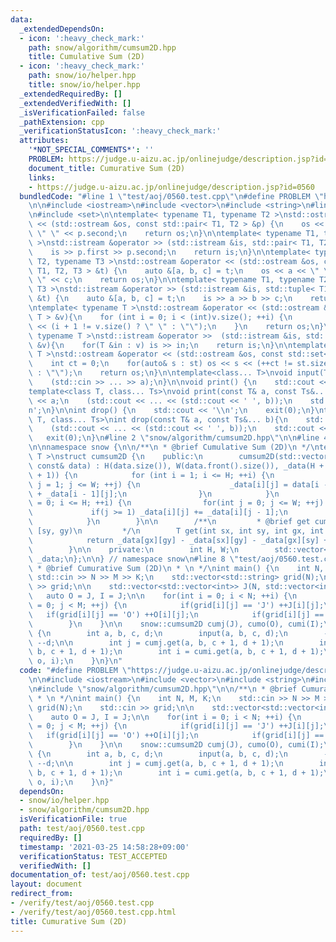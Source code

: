 ```yaml
---
data:
  _extendedDependsOn:
  - icon: ':heavy_check_mark:'
    path: snow/algorithm/cumsum2D.hpp
    title: Cumulative Sum (2D)
  - icon: ':heavy_check_mark:'
    path: snow/io/helper.hpp
    title: snow/io/helper.hpp
  _extendedRequiredBy: []
  _extendedVerifiedWith: []
  _isVerificationFailed: false
  _pathExtension: cpp
  _verificationStatusIcon: ':heavy_check_mark:'
  attributes:
    '*NOT_SPECIAL_COMMENTS*': ''
    PROBLEM: https://judge.u-aizu.ac.jp/onlinejudge/description.jsp?id=0560
    document_title: Cumurative Sum (2D)
    links:
    - https://judge.u-aizu.ac.jp/onlinejudge/description.jsp?id=0560
  bundledCode: "#line 1 \"test/aoj/0560.test.cpp\"\n#define PROBLEM \"https://judge.u-aizu.ac.jp/onlinejudge/description.jsp?id=0560\"\
    \n\n#include <iostream>\n#include <vector>\n#include <string>\n#line 4 \"snow/io/helper.hpp\"\
    \n#include <set>\n\ntemplate< typename T1, typename T2 >\nstd::ostream &operator\
    \ << (std::ostream &os, const std::pair< T1, T2 > &p) {\n    os << p.first <<\
    \ \" \" << p.second;\n    return os;\n}\n\ntemplate< typename T1, typename T2\
    \ >\nstd::istream &operator >> (std::istream &is, std::pair< T1, T2 > &p) {\n\
    \    is >> p.first >> p.second;\n    return is;\n}\n\ntemplate< typename T1, typename\
    \ T2, typename T3 >\nstd::ostream &operator << (std::ostream &os, const std::tuple<\
    \ T1, T2, T3 > &t) {\n    auto &[a, b, c] = t;\n    os << a << \" \" << b << \"\
    \ \" << c;\n    return os;\n}\n\ntemplate< typename T1, typename T2, typename\
    \ T3 >\nstd::istream &operator >> (std::istream &is, std::tuple< T1, T2, T3 >\
    \ &t) {\n    auto &[a, b, c] = t;\n    is >> a >> b >> c;\n    return is;\n}\n\
    \ntemplate< typename T >\nstd::ostream &operator << (std::ostream &os, const std::vector<\
    \ T > &v){\n    for (int i = 0; i < (int)v.size(); ++i) {\n        os << v[i]\
    \ << (i + 1 != v.size() ? \" \" : \"\");\n    }\n    return os;\n}\n\ntemplate<\
    \ typename T >\nstd::istream &operator >>  (std::istream &is, std::vector< T >\
    \ &v){\n    for(T &in : v) is >> in;\n    return is;\n}\n\ntemplate< typename\
    \ T >\nstd::ostream &operator << (std::ostream &os, const std::set< T > &st){\n\
    \    int ct = 0;\n    for(auto& s : st) os << s << (++ct != st.size() ? \" \"\
    \ : \"\");\n    return os;\n}\n\ntemplate<class... T>\nvoid input(T&... a){\n\
    \    (std::cin >> ... >> a);\n}\n\nvoid print() {\n    std::cout << '\\n';\n}\n\
    template<class T, class... Ts>\nvoid print(const T& a, const Ts&... b){\n    std::cout\
    \ << a;\n    (std::cout << ... << (std::cout << ' ', b));\n    std::cout << '\\\
    n';\n}\n\nint drop() {\n    std::cout << '\\n';\n    exit(0);\n}\ntemplate<class\
    \ T, class... Ts>\nint drop(const T& a, const Ts&... b){\n    std::cout << a;\n\
    \    (std::cout << ... << (std::cout << ' ', b));\n    std::cout << '\\n';\n \
    \   exit(0);\n}\n#line 2 \"snow/algorithm/cumsum2D.hpp\"\n\n#line 4 \"snow/algorithm/cumsum2D.hpp\"\
    \n\nnamespace snow {\n\n/**\n * @brief Cumulative Sum (2D)\n */\ntemplate < typename\
    \ T >\nstruct cumsum2D {\n    public:\n        cumsum2D(std::vector<std::vector<T>>\
    \ const& data) : H(data.size()), W(data.front().size()), _data(H + 1, std::vector<T>(W\
    \ + 1)) {\n            for (int i = 1; i <= H; ++i) {\n                for(int\
    \ j = 1; j <= W; ++j) {\n                    _data[i][j] = data[i - 1][j - 1]\
    \ + _data[i - 1][j];\n                }\n            }\n            for (int i\
    \ = 0; i <= H; ++i) {\n                for(int j = 0; j <= W; ++j) {\n       \
    \             if(j >= 1) _data[i][j] += _data[i][j - 1];\n                }\n\
    \            }\n        }\n\n        /**\n         * @brief get cumsum [sx, gx),\
    \ [sy, gy)\n         */\n        T get(int sx, int sy, int gx, int gy) const {\n\
    \            return _data[gx][gy] - _data[sx][gy] - _data[gx][sy] + _data[sx][sy];\n\
    \        }\n\n    private:\n        int H, W;\n        std::vector<std::vector<T>>\
    \ _data;\n};\n\n} // namespace snow\n#line 8 \"test/aoj/0560.test.cpp\"\n\n/**\n\
    \ * @brief Cumurative Sum (2D)\n * \n */\nint main() {\n    int N, M, K;\n   \
    \ std::cin >> N >> M >> K;\n    std::vector<std::string> grid(N);\n    std::cin\
    \ >> grid;\n\n    std::vector<std::vector<int>> J(N, std::vector<int>(M));\n \
    \   auto O = J, I = J;\n\n    for(int i = 0; i < N; ++i) {\n        for(int j\
    \ = 0; j < M; ++j) {\n            if(grid[i][j] == 'J') ++J[i][j];\n         \
    \   if(grid[i][j] == 'O') ++O[i][j];\n            if(grid[i][j] == 'I') ++I[i][j];\n\
    \        }\n    }\n\n    snow::cumsum2D cumj(J), cumo(O), cumi(I);\n\n    while(K--)\
    \ {\n        int a, b, c, d;\n        input(a, b, c, d);\n        --a, --b, --c,\
    \ --d;\n\n        int j = cumj.get(a, b, c + 1, d + 1);\n        int o = cumo.get(a,\
    \ b, c + 1, d + 1);\n        int i = cumi.get(a, b, c + 1, d + 1);\n        print(j,\
    \ o, i);\n    }\n}\n"
  code: "#define PROBLEM \"https://judge.u-aizu.ac.jp/onlinejudge/description.jsp?id=0560\"\
    \n\n#include <iostream>\n#include <vector>\n#include <string>\n#include \"snow/io/helper.hpp\"\
    \n#include \"snow/algorithm/cumsum2D.hpp\"\n\n/**\n * @brief Cumurative Sum (2D)\n\
    \ * \n */\nint main() {\n    int N, M, K;\n    std::cin >> N >> M >> K;\n    std::vector<std::string>\
    \ grid(N);\n    std::cin >> grid;\n\n    std::vector<std::vector<int>> J(N, std::vector<int>(M));\n\
    \    auto O = J, I = J;\n\n    for(int i = 0; i < N; ++i) {\n        for(int j\
    \ = 0; j < M; ++j) {\n            if(grid[i][j] == 'J') ++J[i][j];\n         \
    \   if(grid[i][j] == 'O') ++O[i][j];\n            if(grid[i][j] == 'I') ++I[i][j];\n\
    \        }\n    }\n\n    snow::cumsum2D cumj(J), cumo(O), cumi(I);\n\n    while(K--)\
    \ {\n        int a, b, c, d;\n        input(a, b, c, d);\n        --a, --b, --c,\
    \ --d;\n\n        int j = cumj.get(a, b, c + 1, d + 1);\n        int o = cumo.get(a,\
    \ b, c + 1, d + 1);\n        int i = cumi.get(a, b, c + 1, d + 1);\n        print(j,\
    \ o, i);\n    }\n}"
  dependsOn:
  - snow/io/helper.hpp
  - snow/algorithm/cumsum2D.hpp
  isVerificationFile: true
  path: test/aoj/0560.test.cpp
  requiredBy: []
  timestamp: '2021-03-25 14:58:28+09:00'
  verificationStatus: TEST_ACCEPTED
  verifiedWith: []
documentation_of: test/aoj/0560.test.cpp
layout: document
redirect_from:
- /verify/test/aoj/0560.test.cpp
- /verify/test/aoj/0560.test.cpp.html
title: Cumurative Sum (2D)
---
```

